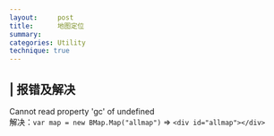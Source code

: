 ```yaml
---
layout:     post
title:      地图定位
summary:
categories: Utility
technique: true
---
```



## | 报错及解决

Cannot read property 'gc' of undefined    
解决：`var map = new BMap.Map("allmap")` => `<div id="allmap"></div>`